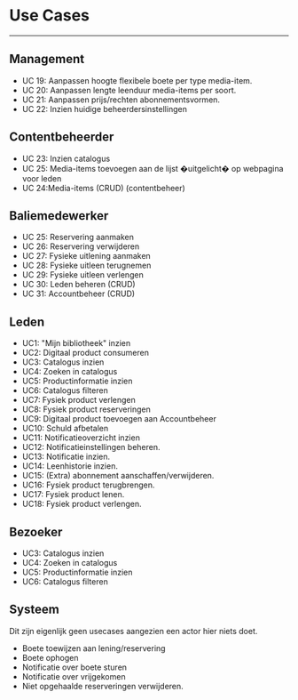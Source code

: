 # Use Cases
---

## Management
- UC 19: Aanpassen hoogte flexibele boete per type media-item.
- UC 20: Aanpassen lengte leenduur media-items per soort.
- UC 21: Aanpassen prijs/rechten abonnementsvormen.
- UC 22: Inzien huidige beheerdersinstellingen

## Contentbeheerder
- UC 23: Inzien catalogus
- UC 25: Media-items toevoegen aan de lijst �uitgelicht� op webpagina voor leden
- UC 24:Media-items (CRUD) (contentbeheer)

## Baliemedewerker
- UC 25: Reservering aanmaken
- UC 26: Reservering verwijderen 
- UC 27: Fysieke uitlening aanmaken
- UC 28: Fysieke uitleen terugnemen
- UC 29: Fysieke uitleen verlengen
- UC 30: Leden beheren (CRUD)
- UC 31: Accountbeheer (CRUD)

## Leden
- UC1: "Mijn bibliotheek" inzien
- UC2: Digitaal product consumeren
- UC3: Catalogus inzien
- UC4: Zoeken in catalogus
- UC5: Productinformatie inzien
- UC6: Catalogus filteren
- UC7: Fysiek product verlengen
- UC8: Fysiek product reserveringen
- UC9: Digitaal product toevoegen aan Accountbeheer
- UC10: Schuld afbetalen
- UC11: Notificatieoverzicht inzien
- UC12: Notificatieinstellingen beheren.
- UC13: Notificatie inzien.
- UC14: Leenhistorie inzien.
- UC15: (Extra) abonnement aanschaffen/verwijderen.
- UC16: Fysiek product terugbrengen.
- UC17: Fysiek product lenen.
- UC18: Fysiek product verlengen.

## Bezoeker
- UC3: Catalogus inzien
- UC4: Zoeken in catalogus
- UC5: Productinformatie inzien
- UC6: Catalogus filteren

## Systeem
Dit zijn eigenlijk geen usecases aangezien een actor hier niets doet.
- Boete toewijzen aan lening/reservering
- Boete ophogen
- Notificatie over boete sturen
- Notificatie over vrijgekomen 
- Niet opgehaalde reserveringen verwijderen.